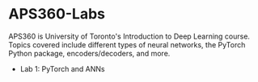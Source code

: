 # APS360-Labs
APS360 is University of Toronto's Introduction to Deep Learning course. Topics covered include different types of neural networks, the PyTorch Python package, encoders/decoders, and more.

* Lab 1: PyTorch and ANNs
